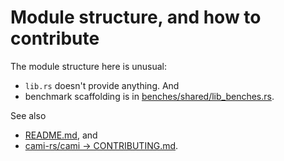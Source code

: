# Module structure, and how to contribute

The module structure here is unusual:
- `lib.rs` doesn't provide anything. And
- benchmark scaffolding is in [benches/shared/lib_benches.rs](benches/shared/lib_benches.rs).

See also
- [README.md](README.md), and
- [cami-rs/cami -> CONTRIBUTING.md](https://github.com/cami-rs/cami/blob/main/CONTRIBUTING.md).

